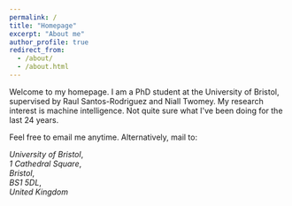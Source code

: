 ```yaml
---
permalink: /
title: "Homepage"
excerpt: "About me"
author_profile: true
redirect_from:
  - /about/
  - /about.html
---
```


Welcome to my homepage. I am a PhD student at the University of Bristol, supervised
by Raul Santos-Rodriguez and Niall Twomey. My research interest is machine intelligence.
Not quite sure what I've been doing for the last 24 years.

Feel free to email me anytime. Alternatively, mail to:

*University of Bristol*,  
*1 Cathedral Square*,  
*Bristol*,  
*BS1 5DL*,  
*United Kingdom*  

